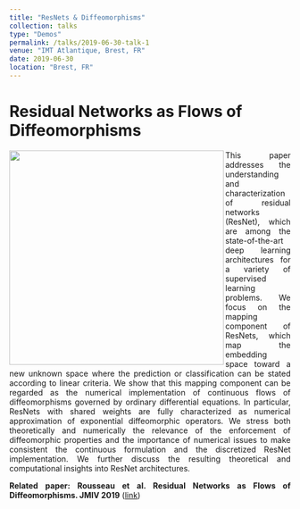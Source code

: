 ```yaml
---
title: "ResNets & Diffeomorphisms"
collection: talks
type: "Demos"
permalink: /talks/2019-06-30-talk-1
venue: "IMT Atlantique, Brest, FR"
date: 2019-06-30
location: "Brest, FR"
---
```

Residual Networks as Flows of Diffeomorphisms
======

<div style="text-align: justify"> 
<img src="https://www.imt-atlantique.fr/sites/default/files/rfablet/jmvi_roussea2019.jpg" width="384" align ="left">
This paper addresses the understanding and characterization of residual networks (ResNet), which are among the state-of-the-art deep learning architectures for a variety of supervised learning problems. We focus on the mapping component of ResNets, which map the embedding space toward a new unknown space where the prediction or classification can be stated according to linear criteria. We show that this mapping component can be regarded as the numerical implementation of continuous flows of diffeomorphisms governed by ordinary differential equations. In particular, ResNets with shared weights are fully characterized as numerical approximation of exponential diffeomorphic operators. We stress both theoretically and numerically the relevance of the enforcement of diffeomorphic properties and the importance of numerical issues to make consistent the continuous formulation and the discretized ResNet implementation. We further discuss the resulting theoretical and computational insights into ResNet architectures.

<!--![](https://www.imt-atlantique.fr/sites/default/files/rfablet/jmvi_roussea2019.jpg | width=100)-->

<!--![test](https://github.com/favicon.ico | width=48)-->

**Related paper: Rousseau et al. Residual Networks as Flows of Diffeomorphisms. JMIV 2019** (<a href="https://www.researchgate.net/publication/333475917_Residual_Networks_as_Flows_of_Diffeomorphisms">link</a>)

</div>
